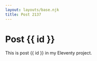 ```yaml
---
layout: layouts/base.njk
title: Post 2137
---
```


# Post {{ id }}

This is post {{ id }} in my Eleventy project.
